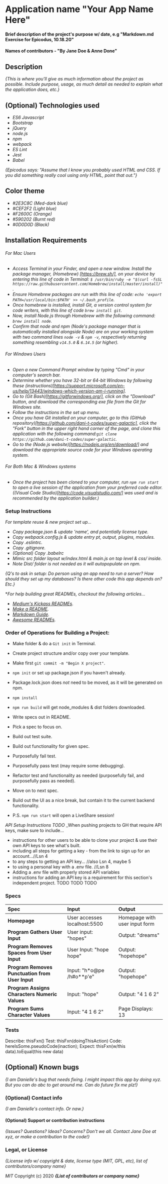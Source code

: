 # Application name "Your App Name Here"

#### Brief description of the project's purpose w/ date, e.g "Markdown.md Exercise for Epicodus, 10.18.20"

#### Names of contributors - "By Jane Doe & Anne Done"

## Description
_{This is where you'll give as much information about the project as possible. Include purpose, usage, as much detail as needed to explain what the application does, etc.}_

## (Optional) Technologies used
* _ES6 Javascript_
* _Bootstrap_
* _jQuery_
* _node.js_ 
* _npm_
* _webpack_
* _ES Lint_
* _Jest_
* _Babel_

_{Epicodus says: "Assume that I know you probably used HTML and CSS. If you did something really cool using only HTML, point that out."}_

## Color theme
* _#2E3C8C (Med-dark blue)_
* _#CEF2F2 (Light blue)_
* _#F2600C (Orange)_
* _#590202 (Burnt red)_
* _#0D0D0D (Black)_

## Installation Requirements
###### For Mac Users
* _Access Terminal in your Finder, and open a new window. Install the package manager, (Homebrew) [https://brew.sh/], on your device by entering this line of code in Terminal: `$ /usr/bin/ruby -e "$(curl -fsSL https://raw.githubusercontent.com/Homebrew/install/master/install)"`._
* _Ensure Homebrew packages are run with this line of code: `echo 'export PATH=/usr/local/bin:$PATH' >> ~/.bash_profile`._
* _Once homebrew is installed, install Git, a version control system for code writers, with this line of code `brew install git`._
* _Now, install Node.js through Homebrew with the following command: `brew install node`._
* _Confirm that node and npm (Node's package manager that is automatically installed alongside Node) are on your working system with two command lines `node -v` & `npm -v`, respectively returning something resembling `v14.5.0` & `6.14.5` (or higher)._

###### For Windows Users
* _Open a new Command Prompt window by typing "Cmd" in your computer's search bar._
* _Determine whether you have 32-bit or 64-bit Windows by following these (instructions)[https://support.microsoft.com/en-us/help/13443/windows-which-version-am-i-running]._
* _Go to (Git Bash)[https://gitforwindows.org/], click on the "Download" button, and download the corresponding exe file from the Git for Windows site._
* _Follow the instructions in the set up menu._
* _Once you have Git installed on your computer, go to this (GitHub repository)[https://github.com/dani-t-codes/super-galactic], click the "Fork" button in the upper right hand corner of the page, and clone this application with the following command:`git clone https://github.com/dani-t-codes/super-galactic`._
* _Go to the (Node.js website)[https://nodejs.org/en/download/] and download the appropriate source code for your Windows operating system._ 

###### For Both Mac & Windows systems
* _Once the project has been cloned to your computer, run `npm run start` to open a live session of the application from your preferred code editor. ((Visual Code Studio)[https://code.visualstudio.com/] was used and is recommended by the application builder.)_

### Setup Instructions
_For template reuse & new project set up..._
* _Copy package.json & update 'name', and potentially license type._
* _Copy webpack.config.js & update entry pt, output, plugins, modules._
* _Copy .eslintrc._
* _Copy .gitignore._
* _(Optional) Copy .babelrc_
* _Mimic src folder layout w/index.html & main.js on top level & css/ inside._
* _*Note* Dist/ folder is not needed as it will autopopulate on npm._  

_{Q's to ask in setup: Do person using an app need to run a server? How should they set up my databases? Is there other code this app depends on? Etc.}_

*_For help building great READMEs, checkout the following articles..._
* _[Medium's Kickass READMEs](https://medium.com/@meakaakka/%20a-beginners-guide-to-writing-a-kickass-readme-7ac01da88ab3)._
* _[Make a README](https://www.makeareadme.com/)._
* _[Markdown Guide](https://www.markdownguide.org/cheat-sheet)._
* _[Awesome READMEs](https://github.com/matiassingers/awesome-readme)._

### Order of Operations for Building a Project: 
- Make folder & do a `Git init` in Terminal.
- Create project structure and/or copy over your template. 
- Make first `git commit -m "Begin X project"`.
- `npm init` or set up package.json if you haven't already.
- Package.lock.json does *not* need to be moved, as it will be generated on npm.  
- `npm install`
- `npm run build` will get node_modules & dist folders downloaded.
- Write specs out in README. 
- Pick a spec to focus on. 
- Build out test suite.
- Build out functionality for given spec.
- Purposefully fail test. 
- Purposefully pass test (may require some debugging).
- Refactor test and functionality as needed (purposefully fail, and purposefully pass as needed). 
- Move on to next spec.
- Build out the UI as a nice break, but contain it to the current backend functionality.

- P.S. `npm run start` will open a LiveShare session! 

_API Setup Instructions TODO_ 
_When pushing projects to GH that require API keys, make sure to include...
* instructions for other users to be able to clone your project & use their own API keys to see what's built. 
* including all steps for getting a key - from the link to sign up for an account...//Lsn 4
* to any steps to getting an API key... //also Lsn 4, maybe 5
* to using a personal key with a .env file. //Lsn 8 
* Adding a .env file with properly stored API variables
* instructions for adding an API key is a requirement for this section's independent project. TODO TODO TODO

### Specs
| Spec | Input | Output |
| :-------------     | :------------- | :------------- |
| **Homepage** | User accesses localhost:5500 | Homepage with user input form |
| **Program Gathers User Input** | User input: "hopes" | Output: "dreams" |
| **Program Removes Spaces from User Input**| User Input: "hope hope" | Output: "hopehope" |
| **Program Removes Punctuation from User Input**| Input: "h*o@pe  /h#o**p'e" | Output: "hopehope" |
| **Program Assigns Characters Numeric Values** | Input: "hope" | Output: "4 1 6 2" |
| **Program Sums Character Values**| Input: "4 1 6 2" | Page Displays: 13 |

### Tests
Describe: thisFxn() 
Test: thisFxn(doingThisAction)
Code: hereIsSome.pseudoCode(inaction);
Expect: thisFxn(w/this data).toEqual(this new data)

## (Optional) Known bugs

_{I am Danielle's *bug* that needs fixing. I might impact this app by doing xyz. But you can do abc to get around me. Can do future fix me plz!}_

### (Optional) Contact info

_{I am Danielle's contact info. Or naw.}_

#### (Optional) Support or contribution instructions

_{Issues? Questions? Ideas? Concerns? Don't we all. Contact Jane Doe at xyz, or make a contribution to the code!}_

### Legal, or License 

_{License info w/ copyright & date, license type (MIT, GPL, etc), list of contributors/company name}_

_MIT_ Copyright (c) 2020 **_{List of contributors or company name}_**